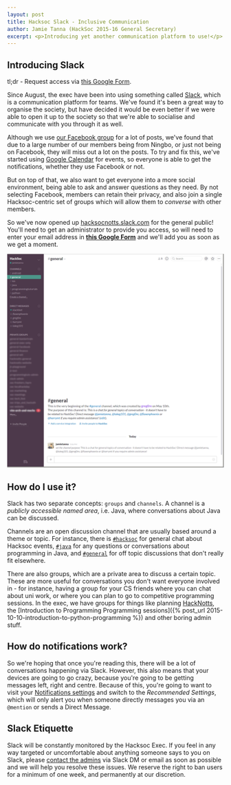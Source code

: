 ```yaml
---
layout: post
title: Hacksoc Slack - Inclusive Communication
author: Jamie Tanna (HackSoc 2015-16 General Secretary)
excerpt: <p>Introducing yet another communication platform to use!</p>
---
```


## Introducing Slack

tl;dr - Request access via [this Google Form](https://docs.google.com/forms/d/1c5XEaYYUUCC-ze3yj2r2LzcLoTqEsrfHhoI3C2L-p94/viewform).

Since August, the exec have been into using something called [Slack](http://slack.com), which is a communication platform for teams. We've found it's been a great way to organise the society, but have decided it would be even better if we were able to open it up to the society so that we're able to socialise and communicate with you through it as well.

Although we use [our Facebook group](https://www.facebook.com/groups/hacksocNotts/) for a lot of posts, we've found that due to a large number of our members being from Ningbo, or just not being on Facebook, they will miss out a lot on the posts. To try and fix this, we've started using [Google Calendar](http://hacksocnotts.co.uk/calendar/) for events, so everyone is able to get the notifications, whether they use Facebook or not.

But on top of that, we also want to get everyone into a more social environment, being able to ask and answer questions as they need. By not selecting Facebook, members can retain their privacy, and also join a single Hacksoc-centric set of groups which will allow them to *converse* with other members.

So we've now opened up [hacksocnotts.slack.com](https://hacksocnotts.slack.com) for the general public! You'll need to get an administrator to provide you access, so will need to enter your email address in **[this Google Form](https://docs.google.com/forms/d/1c5XEaYYUUCC-ze3yj2r2LzcLoTqEsrfHhoI3C2L-p94/viewform)** and we'll add you as soon as we get a moment.

![Slack overview](/img/slack-overview.png)

## How do I use it?

Slack has two separate concepts: `groups` and `channels`. A channel is a *publicly accessible named area*, i.e. Java, where conversations about Java can be discussed.

Channels are an open discussion channel that are usually based around a theme or topic. For instance, there is [`#hacksoc`](https://hacksocnotts.slack.com/messages/hacksoc/) for general chat about Hacksoc events, [`#java`](https://hacksocnotts.slack.com/messages/java/) for any questions or conversations about programming in Java, and [`#general`](https://hacksocnotts.slack.com/messages/general/) for off topic discussions that don't really fit elsewhere.

There are also groups, which are a private area to discuss a certain topic. These are more useful for conversations you don't want everyone involved in - for instance, having a group for your CS friends where you can chat about uni work, or where you can plan to go to competitive programming sessions. In the exec, we have groups for things like planning [HackNotts](http://hacknotts.com), the [Introduction to Programming Programming sessions]({% post_url 2015-10-10-introduction-to-python-programming %}) and other boring admin stuff.

## How do notifications work?

So we're hoping that once you're reading this, there will be a lot of conversations happening via Slack. However, this also means that your devices are going to go crazy, because you're going to be getting messages left, right and centre. Because of this, you're going to want to visit your [Notifications settings](https://hacksocnotts.slack.com/account/notifications) and switch to the *Recommended Settings*, which will only alert you when someone directly messages you via an `@mention` or sends a Direct Message.

## Slack Etiquette

Slack will be constantly monitored by the Hacksoc Exec. If you feel in any way targeted or uncomfortable about anything someone says to you on Slack, please [contact the admins](/about) via Slack DM or email as soon as possible and we will help you resolve these issues. We reserve the right to ban users for a minimum of one week, and permanently at our discretion.
